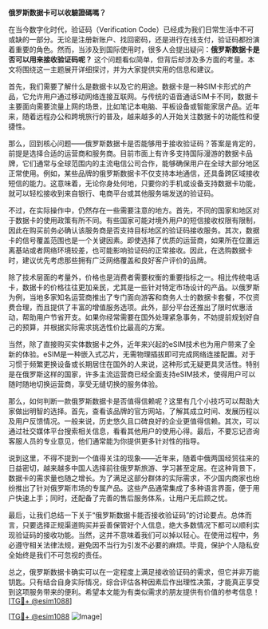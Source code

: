 **俄罗斯数据卡可以收驗證碼嗎？**

在当今数字化时代，验证码（Verification Code）已经成为我们日常生活中不可或缺的一部分。无论是注册新账户、找回密码，还是进行在线支付，验证码都扮演着重要的角色。然而，当涉及到国际使用时，很多人会提出疑问：**俄罗斯数据卡是否可以用来接收验证码呢？** 这个问题看似简单，但背后却涉及多方面的考量。本文将围绕这一主题展开详细探讨，并为大家提供实用的信息和建议。

首先，我们需要了解什么是数据卡以及它的用途。数据卡是一种SIM卡形式的产品，它允许用户通过移动网络连接互联网。与传统的语音通话SIM卡不同，数据卡主要面向需要流量上网的场景，比如笔记本电脑、平板设备或智能家居产品。近年来，随着远程办公和跨境旅行的普及，越来越多的人开始关注数据卡的功能性和便捷性。

那么，回到核心问题——俄罗斯数据卡是否能够用于接收验证码？答案是肯定的，前提是选择合适的运营商和服务商。目前市面上有许多支持国际漫游的数据卡品牌，它们通常与全球范围内的主流电信公司合作，能够确保用户在全球大部分地区正常使用。例如，某些品牌的俄罗斯数据卡不仅支持本地通信，还具备跨区域接收短信的能力。这意味着，无论你身处何地，只要你的手机或设备支持数据卡功能，就可以轻松接收到来自银行、电商平台或其他服务端发送的验证码。

不过，在实际操作中，仍然存在一些需要注意的地方。首先，不同的国家和地区对于数据卡的使用政策有所不同。有些国家可能对境外用户的短信接收权限有限制，因此在购买前务必确认该服务商是否支持目标地区的验证码接收服务。其次，数据卡的信号覆盖范围也是一个关键因素。即使选择了优质的运营商，如果所在位置远离基站或者网络环境较差，也可能影响验证码的正常接收。因此，在选购数据卡时，建议优先考虑那些拥有广泛网络覆盖和良好客户评价的品牌。

除了技术层面的考量外，价格也是消费者需要权衡的重要指标之一。相比传统电话卡，数据卡的价格往往更加亲民，尤其是一些针对特定市场设计的产品。以俄罗斯为例，当地多家知名运营商推出了专门面向游客和商务人士的数据卡套餐，不仅资费合理，而且提供了丰富的增值服务选项。此外，部分平台还推出了限时优惠活动，帮助用户节省开支。如果你经常需要在国外处理紧急事务，不妨提前规划好自己的预算，并根据实际需求挑选性价比最高的方案。

当然，除了直接购买实体数据卡之外，近年来兴起的eSIM技术也为用户带来了全新的体验。eSIM是一种嵌入式芯片，无需物理插拔即可完成网络连接配置。对于习惯于频繁更换设备或长期居住在国外的人来说，这种形式无疑更具灵活性。特别是在俄罗斯这样的国家，许多主流运营商已经全面支持eSIM技术，使得用户可以随时随地切换运营商，享受无缝切换的服务体验。

那么，如何判断一款俄罗斯数据卡是否值得信赖呢？这里有几个小技巧可以帮助大家做出明智的选择。首先，查看该品牌的官方网站，了解其成立时间、发展历程以及用户反馈情况。一般来说，历史悠久且口碑良好的企业更值得信赖。其次，可以通过社交媒体平台搜索相关信息，看看其他用户的使用心得。最后，不要忘记咨询客服人员的专业意见，他们通常能为你提供更多针对性的指导。

说到这里，不得不提到一个值得关注的现象——近年来，随着中俄两国经贸往来的日益密切，越来越多中国人选择前往俄罗斯旅游、学习甚至定居。在这种背景下，数据卡的需求量也随之增长。为了满足这部分群体的实际需求，不少国内商家也纷纷推出了针对俄罗斯市场的专属产品。这些产品通常集成了多种语言界面，便于用户快速上手；同时，还配备了完善的售后服务体系，让用户无后顾之忧。

最后，让我们总结一下关于“俄罗斯数据卡能否接收验证码”的讨论要点。总体而言，只要选择正规渠道购买并妥善保管好个人信息，绝大多数情况下都可以顺利实现验证码的接收功能。当然，这并不意味着我们可以掉以轻心。在使用过程中，务必遵守相关法律法规，避免因不当行为引发不必要的麻烦。毕竟，保护个人隐私安全始终是我们不可忽视的责任。

总之，俄罗斯数据卡确实可以在一定程度上满足接收验证码的需求，但它并非万能钥匙。只有结合自身实际情况，综合评估各种因素后作出理性决策，才能真正享受到这项服务带来的便利。希望本文能为有类似需求的朋友提供有价值的参考信息！[[TG💪+ @esim1088](https://t.me/s/esim1088)]

[[TG💪+ @esim1088](https://t.me/s/esim1088) ![Image](https://i.postimg.cc/4NQfJmqS/Snipaste-2025-05-13-00-14-12.png)]
